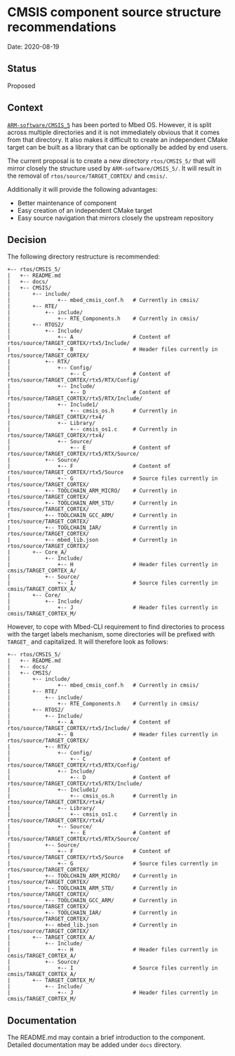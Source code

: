 # CMSIS component source structure recommendations
Date: 2020-08-19

## Status
Proposed

## Context

[`ARM-software/CMSIS_5`](https://github.com/ARM-software/CMSIS_5) has been ported to Mbed OS. However, it is split across multiple directories and it is not immediately obvious that it comes from that directory. It also makes it difficult to create an independent CMake target can be built as a library that can be optionally be added by end users.

The current proposal is to create a new directory `rtos/CMSIS_5/` that will mirror closely the structure used by `ARM-software/CMSIS_5/`. It will result in the removal of `rtos/source/TARGET_CORTEX/` and `cmsis/`.

Additionally it will provide the following advantages:
* Better maintenance of component
* Easy creation of an independent CMake target
* Easy source navigation that mirrors closely the upstream repository


## Decision
The following directory restructure is recommended:

```
+-- rtos/CMSIS_5/
|   +-- README.md
|   +-- docs/
|   +-- CMSIS/
|       +-- include/
|               +-- mbed_cmsis_conf.h   # Currently in cmsis/
|       +-- RTE/
|           +-- include/
|               +-- RTE_Components.h    # Currently in cmsis/
|       +-- RTOS2/
|           +-- Include/
|               +-- A                   # Content of rtos/source/TARGET_CORTEX/rtx5/Include/
|               +-- B                   # Header files currently in rtos/source/TARGET_CORTEX/
|           +-- RTX/
|               +-- Config/
|                   +-- C               # Content of rtos/source/TARGET_CORTEX/rtx5/RTX/Config/
|               +-- Include/
|                   +-- D               # Content of rtos/source/TARGET_CORTEX/rtx5/RTX/Include/
|               +-- Include1/
|                   +-- cmsis_os.h      # Currently in rtos/source/TARGET_CORTEX/rtx4/
|               +-- Library/
|                   +-- cmsis_os1.c     # Currently in rtos/source/TARGET_CORTEX/rtx4/
|               +-- Source/
|                   +-- E               # Content of rtos/source/TARGET_CORTEX/rtx5/RTX/Source/
|           +-- Source/
|               +-- F                   # Content of rtos/source/TARGET_CORTEX/rtx5/Source
|               +-- G                   # Source files currently in rtos/source/TARGET_CORTEX/
|           +-- TOOLCHAIN_ARM_MICRO/    # Currently in rtos/source/TARGET_CORTEX/
|           +-- TOOLCHAIN_ARM_STD/      # Currently in rtos/source/TARGET_CORTEX/
|           +-- TOOLCHAIN_GCC_ARM/      # Currently in rtos/source/TARGET_CORTEX/
|           +-- TOOLCHAIN_IAR/          # Currently in rtos/source/TARGET_CORTEX/
|           +-- mbed_lib.json           # Currently in rtos/source/TARGET_CORTEX/
|       +-- Core_A/
|           +-- Include/
|               +-- H                   # Header files currently in cmsis/TARGET_CORTEX_A/
|           +-- Source/
|               +-- I                   # Source files currently in cmsis/TARGET_CORTEX_A/
|       +-- Core/
|           +-- Include/
|               +-- J                   # Header files currently in cmsis/TARGET_CORTEX_M/
```

However, to cope with Mbed-CLI requirement to find directories to process with the target labels mechanism, some directories will be prefixed with `TARGET_` and capitalized. It will therefore look as follows:

```
+-- rtos/CMSIS_5/
|   +-- README.md
|   +-- docs/
|   +-- CMSIS/
|       +-- include/
|               +-- mbed_cmsis_conf.h   # Currently in cmsis/
|       +-- RTE/
|           +-- include/
|               +-- RTE_Components.h    # Currently in cmsis/
|       +-- RTOS2/
|           +-- Include/
|               +-- A                   # Content of rtos/source/TARGET_CORTEX/rtx5/Include/
|               +-- B                   # Header files currently in rtos/source/TARGET_CORTEX/
|           +-- RTX/
|               +-- Config/
|                   +-- C               # Content of rtos/source/TARGET_CORTEX/rtx5/RTX/Config/
|               +-- Include/
|                   +-- D               # Content of rtos/source/TARGET_CORTEX/rtx5/RTX/Include/
|               +-- Include1/
|                   +-- cmsis_os.h      # Currently in rtos/source/TARGET_CORTEX/rtx4/
|               +-- Library/
|                   +-- cmsis_os1.c     # Currently in rtos/source/TARGET_CORTEX/rtx4/
|               +-- Source/
|                   +-- E               # Content of rtos/source/TARGET_CORTEX/rtx5/RTX/Source/
|           +-- Source/
|               +-- F                   # Content of rtos/source/TARGET_CORTEX/rtx5/Source
|               +-- G                   # Source files currently in rtos/source/TARGET_CORTEX/
|           +-- TOOLCHAIN_ARM_MICRO/    # Currently in rtos/source/TARGET_CORTEX/
|           +-- TOOLCHAIN_ARM_STD/      # Currently in rtos/source/TARGET_CORTEX/
|           +-- TOOLCHAIN_GCC_ARM/      # Currently in rtos/source/TARGET_CORTEX/
|           +-- TOOLCHAIN_IAR/          # Currently in rtos/source/TARGET_CORTEX/
|           +-- mbed_lib.json           # Currently in rtos/source/TARGET_CORTEX/
|       +-- TARGET_CORTEX_A/
|           +-- Include/
|               +-- H                   # Header files currently in cmsis/TARGET_CORTEX_A/
|           +-- Source/
|               +-- I                   # Source files currently in cmsis/TARGET_CORTEX_A/
|       +-- TARGET_CORTEX_M/
|           +-- Include/
|               +-- J                   # Header files currently in cmsis/TARGET_CORTEX_M/
```

## Documentation
The README.md may contain a brief introduction to the component. Detailed documentation may be added under `docs` directory.
